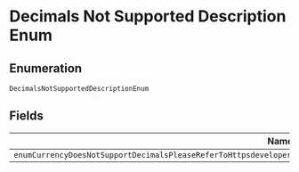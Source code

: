 
# Decimals Not Supported Description Enum

## Enumeration

`DecimalsNotSupportedDescriptionEnum`

## Fields

| Name |
|  --- |
| `enumCurrencyDoesNotSupportDecimalsPleaseReferToHttpsdeveloperpaypalcomdocsapireferencecurrencycodesForMoreInformation` |

